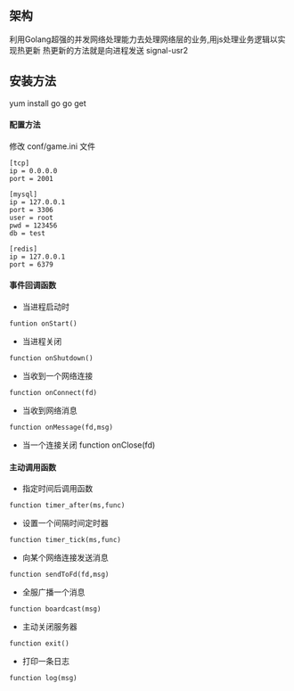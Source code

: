 ## 架构
利用Golang超强的并发网络处理能力去处理网络层的业务,用js处理业务逻辑以实现热更新
热更新的方法就是向进程发送 signal-usr2

## 安装方法
yum install go
go get 

#### 配置方法
修改 conf/game.ini 文件
```
[tcp]
ip = 0.0.0.0
port = 2001

[mysql]
ip = 127.0.0.1
port = 3306
user = root
pwd = 123456
db = test

[redis]
ip = 127.0.0.1
port = 6379
```

#### 事件回调函数

- 当进程启动时
```
funtion onStart()
```
- 当进程关闭
```
function onShutdown()
```
- 当收到一个网络连接
```
function onConnect(fd)
```
- 当收到网络消息
```
function onMessage(fd,msg)
```
- 当一个连接关闭
function onClose(fd)

#### 主动调用函数

- 指定时间后调用函数
```
function timer_after(ms,func)
```
- 设置一个间隔时间定时器
```
function timer_tick(ms,func)
```
- 向某个网络连接发送消息
```
function sendToFd(fd,msg)
```
- 全服广播一个消息
```
function boardcast(msg)
```
- 主动关闭服务器
```
function exit()
```
- 打印一条日志
```
function log(msg)
```
